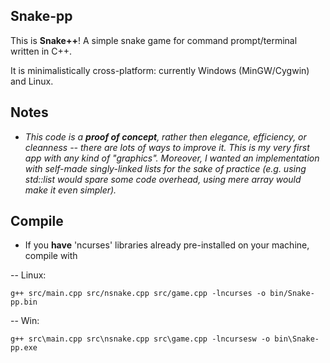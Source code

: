 ## Snake-pp

This is **Snake++**! A simple snake game for command prompt/terminal written in C++.

It is minimalistically cross-platform: currently Windows (MinGW/Cygwin) and Linux.

## Notes

- *This code is a **proof of concept**, rather then elegance, efficiency, or cleanness -- there are lots of ways to improve it. This is my very first app with any kind of "graphics". Moreover, I wanted an implementation with self-made singly-linked lists for the sake of practice (e.g. using std::list would spare some code overhead, using mere array would make it even simpler).*

## Compile

- If you **have** 'ncurses' libraries already pre-installed on your machine, compile with

-- Linux:
```
g++ src/main.cpp src/nsnake.cpp src/game.cpp -lncurses -o bin/Snake-pp.bin
```

-- Win:
```
g++ src\main.cpp src\nsnake.cpp src\game.cpp -lncursesw -o bin\Snake-pp.exe
```
